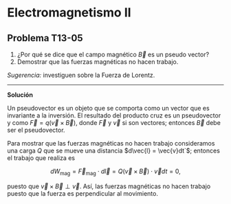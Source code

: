 # Electromagnetismo II
## Problema T13-05

1. ¿Por qué se dice que el campo magnético $`\vec{B}`$ es un pseudo vector?
2. Demostrar que las fuerzas magnéticas no hacen trabajo.

*Sugerencia:* investiguen sobre la Fuerza de Lorentz.

---

**Solución**

Un pseudovector es un objeto que se comporta como un vector que es invariante
a la inversión. El resultado del producto cruz es un pseudovector y como
$`\vec{F} = q(\vec{v}\times\vec{B})`$, donde $`\vec{F}`$ y $`\vec{v}`$ si
son vectores; entonces $`\vec{B}`$ debe ser el pseudovector.

Para mostrar que las fuerzas magnéticas no hacen trabajo consideramos una carga
$`Q`$ que se mueve una distancia $d\vec{l} = \vec{v}dt`$; entonces el trabajo
que realiza es

```math
dW_\text{mag}
= \vec{F}_\text{mag} \cdot d\vec{l}
= Q(\vec{v}\times\vec{B}) \cdot \vec{v}dt
= 0,
```

puesto que $`\vec{v}\times\vec{B} \perp \vec{v}`$. Así, las fuerzas magnéticas
no hacen trabajo puesto que la fuerza es perpendicular al movimiento.
